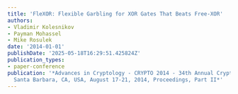 ```yaml
---
title: 'FleXOR: Flexible Garbling for XOR Gates That Beats Free-XOR'
authors:
- Vladimir Kolesnikov
- Payman Mohassel
- Mike Rosulek
date: '2014-01-01'
publishDate: '2025-05-18T16:29:51.425824Z'
publication_types:
- paper-conference
publication: '*Advances in Cryptology - CRYPTO 2014 - 34th Annual Cryptology Conference,
  Santa Barbara, CA, USA, August 17-21, 2014, Proceedings, Part II*'
---
```

